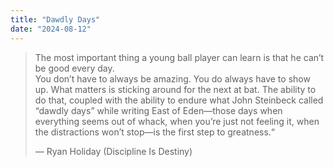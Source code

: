 ```yaml
---
title: "Dawdly Days"
date: "2024-08-12"
---
```


> The most important thing a young ball player can learn is that he can’t be good every day.  
> You don’t have to always be amazing. You do always have to show up. What matters is sticking around for the next at bat. The ability to do that, coupled with the ability to endure what John Steinbeck called “dawdly days” while writing East of Eden—those days when everything seems out of whack, when you’re just not feeling it, when the distractions won’t stop—is the first step to greatness.“
>
> — Ryan Holiday (Discipline Is Destiny)
